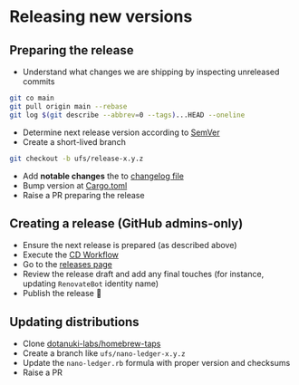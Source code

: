 # Releasing new versions

## Preparing the release

- Understand what changes we are shipping by inspecting unreleased commits

```bash
git co main
git pull origin main --rebase
git log $(git describe --abbrev=0 --tags)...HEAD --oneline
```

- Determine next release version according to [SemVer](https://semver.org/)
- Create a short-lived branch

```bash
git checkout -b ufs/release-x.y.z
```

- Add **notable changes** the to [changelog file](https://github.com/dotanuki-labs/nano-ledger/blob/main/docs/changelog.md)
- Bump version at [Cargo.toml](https://github.com/dotanuki-labs/nano-ledger/blob/main/Cargo.toml#L3)
- Raise a PR preparing the release

## Creating a release (GitHub admins-only)

- Ensure the next release is prepared (as described above)
- Execute the [CD Workflow](https://github.com/dotanuki-labs/nano-ledger/actions/workflows/cd.yml)
- Go to the [releases page](https://github.com/dotanuki-labs/nano-ledger/releases)
- Review the release draft and add any final touches (for instance, updating `RenovateBot` identity name)
- Publish the release 🚀

## Updating distributions

- Clone [dotanuki-labs/homebrew-taps](https://github.com/dotanuki-labs/homebrew-taps)
- Create a branch like `ufs/nano-ledger-x.y.z`
- Update the `nano-ledger.rb` formula with proper version and checksums
- Raise a PR

